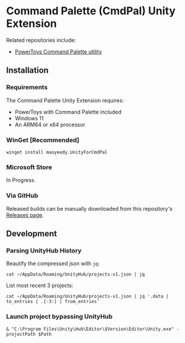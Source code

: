 # Command Palette (CmdPal) Unity Extension

Related repositories include:

* [PowerToys Command Palette utility](https://github.com/microsoft/PowerToys/tree/main/src/modules/cmdpal)

## Installation

### Requirements
The Command Palette Unity Extension requires:
* PowerToys with Command Palette included
* Windows 11
* An ARM64 or x64 processor

### WinGet [Recommended]

`winget install maoyeedy.UnityForCmdPal `

### Microsoft Store

In Progress.

### Via GitHub

Released builds can be manually downloaded from this repository's [Releases page](https://github.com/maoyeedy/CmdPalUnityExtension/releases).


## Development

### Parsing UnityHub History
Beautify the compressed json with `jq`:
```
cat ~/AppData/Roaming/UnityHub/projects-v1.json | jq
```
List most recent 3 projects:
```
cat ~/AppData/Roaming/UnityHub/projects-v1.json | jq '.data | to_entries | .[-3:] | from_entries'
```

### Launch project bypassing UnityHub
```
& "C:\Program Files\Unity\Hub\Editor\$Version\Editor\Unity.exe" -projectPath $Path
```
